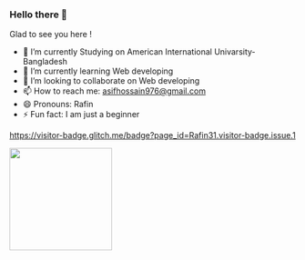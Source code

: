 ### Hello there 👋
Glad to see you here !

- 🔭 I’m currently Studying on American International Univarsity-Bangladesh
- 🌱 I’m currently learning Web developing
- 👯 I’m looking to collaborate on Web developing
- 📫 How to reach me: asifhossain976@gmail.com
- 😄 Pronouns: Rafin
- ⚡ Fun fact: I am just a beginner

https://visitor-badge.glitch.me/badge?page_id=Rafin31.visitor-badge.issue.1



<img height="180em" src="https://github-readme-stats.vercel.app/api?username=Rafin31&show_icons=true&hide_border=true&&count_private=true&include_all_commits=true" />
